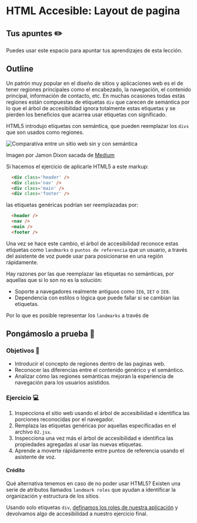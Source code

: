# HTML Accesible: Layout de pagina

## Tus apuntes ✏️

Puedes usar este espacio para apuntar tus aprendizajes de esta lección.


## Outline

Un patrón muy popular en el diseño de sitios y aplicaciones web es el de tener regiones principales como el encabezado, la navegación, el contenido principal, información de contacto, etc. En muchas ocasiones todas estás regiones están compuestas de etiquetas `div` que carecen de semántica por lo que el árbol de accesibilidad ignora totalmente estas etiquetas y se pierden los beneficios que acarrea usar etiquetas con significado.

HTML5 introdujo etiquetas con semántica, que pueden reemplazar los `divs` que son usados como regiones. 

![Comparativa entre un sitio web sin y con semántica](https://miro.medium.com/max/1400/1*GgI7FvfCwqSpHgn_VgGEXQ.jpeg)

Imagen por Jamon Dixon sacada de [Medium](https://medium.com/geekculture/the-science-of-semantic-html-c66fda24f105)

Si hacemos el ejercicio de aplicarle HTML5 a este markup:

```html
  <div class='header' />
  <div class='nav' />
  <div class='main' />
  <div class='footer' />
```

las etiquetas genéricas podrían ser reemplazadas por:

```html
  <header />
  <nav />
  <main />
  <footer />
```

Una vez se hace este cambio, el árbol de accesibilidad reconoce estas etiquetas como `landmarks` o `puntos de referencia` que un usuario, a través del asistente de voz puede usar para posicionarse en una región rápidamente.

Hay razones por las que reemplazar las etiquetas no semánticas, por aquellas que si lo son no es la solución:

- Soporte a navegadores realmente antiguos como `IE6`, `IE7` o `IE8`.
- Dependencia con estilos o lógica que puede fallar si se cambian las etiquetas.

Por lo que es posible representar los `landmarks` a través de 


## Pongámoslo a prueba 💪

### Objetivos 🎯
- Introducir el concepto de regiones dentro de las paginas web.
- Reconocer las diferencias entre el contenido genérico y el semántico.
- Analizar cómo las regiones semánticas mejoran la experiencia de navegación para los usuarios asistidos.

### Ejercicio 💻

1. Inspecciona el sitio web usando el árbol de accesibilidad e identifica las porciones reconocidas por el navegador.
2. Remplaza las etiquetas genéricas por aquellas especificadas en el archivo `02.jsx`.
3. Inspecciona una vez más el árbol de accesibilidad e identifica las propiedades agregadas al usar las nuevas etiquetas.
4. Aprende a moverte rápidamente entre puntos de referencia usando el asistente de voz.

#### Crédito

Qué alternativa tenemos en caso de no poder usar HTML5? Existen una serie de atributos llamados `landmark roles` que ayudan a identificar la organización y estructura de los sitios.

Usando solo etiquetas `div`, [definamos los roles de nuestra aplicación](https://developer.mozilla.org/en-US/docs/Web/Accessibility/ARIA/Roles#3._landmark_roles) y devolvamos algo de accesibilidad a nuestro ejercicio final.